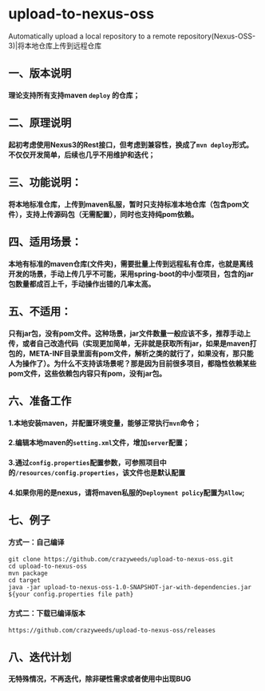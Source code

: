 # upload-to-nexus-oss
Automatically upload a local repository to a remote repository(Nexus-OSS-3)|将本地仓库上传到远程仓库

## 一、版本说明

#### 理论支持所有支持maven `deploy` 的仓库；

## 二、原理说明

#### 起初考虑使用Nexus3的Rest接口，但考虑到兼容性，换成了`mvn deploy`形式。不仅仅开发简单，后续也几乎不用维护和迭代；
    
## 三、功能说明：
    
#### 将本地标准仓库，上传到maven私服，暂时只支持标准本地仓库（包含pom文件），支持上传源码包（无需配置），同时也支持纯pom依赖。
    
## 四、适用场景：

#### 本地有标准的maven仓库(文件夹)，需要批量上传到远程私有仓库，也就是离线开发的场景，手动上传几乎不可能，采用spring-boot的中小型项目，包含的jar包数量都成百上千，手动操作出错的几率太高。
    
## 五、不适用：

#### 只有jar包，没有pom文件。这种场景，jar文件数量一般应该不多，推荐手动上传，或者自己改造代码（实现更加简单，无非就是获取所有jar，如果是maven打包的，META-INF目录里面有pom文件，解析之类的就行了，如果没有，那只能人为操作了）。为什么不支持该场景呢？那是因为目前很多项目，都隐性依赖某些pom文件，这些依赖包内容只有pom，没有jar包。  

## 六、准备工作

#### 1.本地安装maven，并配置环境变量，能够正常执行`mvn`命令；

#### 2.编辑本地maven的`setting.xml`文件，增加`server`配置；

#### 3.通过`config.properties`配置参数，可参照项目中的`/resources/config.properties`，该文件也是默认配置

#### 4.如果你用的是nexus，请将maven私服的`Deployment policy`配置为`Allow`;


## 七、例子

#### 方式一：自己编译

    git clone https://github.com/crazyweeds/upload-to-nexus-oss.git
    cd upload-to-nexus-oss
    mvn package
    cd target 
    java -jar upload-to-nexus-oss-1.0-SNAPSHOT-jar-with-dependencies.jar ${your config.properties file path}
    
#### 方式二：下载已编译版本

    https://github.com/crazyweeds/upload-to-nexus-oss/releases
    
    
## 八、迭代计划

#### 无特殊情况，不再迭代，除非硬性需求或者使用中出现BUG
